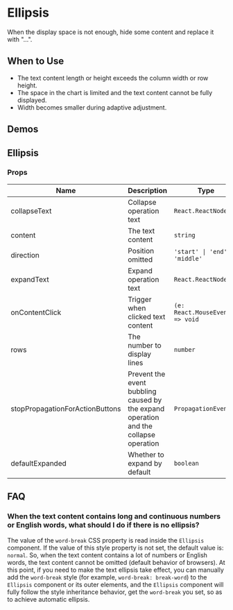 # Ellipsis

When the display space is not enough, hide some content and replace it with "...".

## When to Use

- The text content length or height exceeds the column width or row height.
- The space in the chart is limited and the text content cannot be fully displayed.
- Width becomes smaller during adaptive adjustment.

## Demos

<code src="./demos/demo1.tsx"></code>

## Ellipsis

### Props

| Name                            | Description                                                                          | Type                            | Default |
| ------------------------------- | ------------------------------------------------------------------------------------ | ------------------------------- | ------- |
| collapseText                    | Collapse operation text                                                              | `React.ReactNode`               | `''`    |
| content                         | The text content                                                                     | `string`                        | -       |
| direction                       | Position omitted                                                                     | `'start' \| 'end' \| 'middle'`  | `'end'` |
| expandText                      | Expand operation text                                                                | `React.ReactNode`               | `''`    |
| onContentClick                  | Trigger when clicked text content                                                    | `(e: React.MouseEvent) => void` | -       |
| rows                            | The number to display lines                                                          | `number`                        | `1`     |
| stopPropagationForActionButtons | Prevent the event bubbling caused by the expand operation and the collapse operation | `PropagationEvent[]`            | `[]`    |
| defaultExpanded                 | Whether to expand by default                                                         | `boolean`                       | `false` |

## FAQ

### When the text content contains long and continuous numbers or English words, what should I do if there is no ellipsis?

The value of the `word-break` CSS property is read inside the `Ellipsis` component. If the value of this style property is not set, the default value is: `normal`. So, when the text content contains a lot of numbers or English words, the text content cannot be omitted (default behavior of browsers). At this point, if you need to make the text ellipsis take effect, you can manually add the `word-break` style (for example, `word-break: break-word`) to the `Ellipsis` component or its outer elements, and the `Ellipsis` component will fully follow the style inheritance behavior, get the `word-break` you set, so as to achieve automatic ellipsis.
